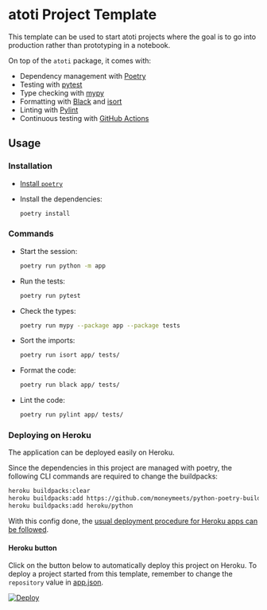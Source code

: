 # atoti Project Template

This template can be used to start atoti projects where the goal is to go into production rather than prototyping in a notebook.

On top of the `atoti` package, it comes with:

- Dependency management with [Poetry](https://python-poetry.org/)
- Testing with [pytest](https://docs.pytest.org/)
- Type checking with [mypy](http://mypy-lang.org/)
- Formatting with [Black](https://black.readthedocs.io/) and [isort](https://pycqa.github.io/isort/)
- Linting with [Pylint](https://www.pylint.org/)
- Continuous testing with [GitHub Actions](https://github.com/features/actions)

## Usage

### Installation

- [Install `poetry`](https://python-poetry.org/docs/#installation)
- Install the dependencies:

  ```bash
  poetry install
  ```

### Commands

- Start the session:

  ```bash
  poetry run python -m app
  ```

- Run the tests:

  ```bash
  poetry run pytest
  ```

- Check the types:

  ```bash
  poetry run mypy --package app --package tests
  ```

- Sort the imports:

  ```bash
  poetry run isort app/ tests/
  ```

- Format the code:

  ```bash
  poetry run black app/ tests/
  ```

- Lint the code:

  ```bash
  poetry run pylint app/ tests/
  ```

### Deploying on Heroku

The application can be deployed easily on Heroku.

Since the dependencies in this project are managed with poetry, the following CLI commands are required to change the buildpacks:

```bash
heroku buildpacks:clear
heroku buildpacks:add https://github.com/moneymeets/python-poetry-buildpack.git
heroku buildpacks:add heroku/python
```

With this config done, the [usual deployment procedure for Heroku apps can be followed](https://devcenter.heroku.com/articles/getting-started-with-python).

#### Heroku button

Click on the button below to automatically deploy this project on Heroku.
To deploy a project started from this template, remember to change the `repository` value in [app.json](app.json).

[![Deploy](https://www.herokucdn.com/deploy/button.svg)](https://heroku.com/deploy)

